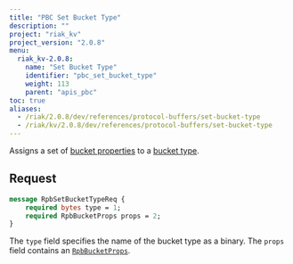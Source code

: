 ```yaml
---
title: "PBC Set Bucket Type"
description: ""
project: "riak_kv"
project_version: "2.0.8"
menu:
  riak_kv-2.0.8:
    name: "Set Bucket Type"
    identifier: "pbc_set_bucket_type"
    weight: 113
    parent: "apis_pbc"
toc: true
aliases:
  - /riak/2.0.8/dev/references/protocol-buffers/set-bucket-type
  - /riak/kv/2.0.8/dev/references/protocol-buffers/set-bucket-type
---
```


Assigns a set of [bucket properties](/riak/kv/2.0.8/developing/api/protocol-buffers/set-bucket-props) to a
[bucket type](/riak/kv/2.0.8/developing/usage/bucket-types).

## Request

```protobuf
message RpbSetBucketTypeReq {
    required bytes type = 1;
    required RpbBucketProps props = 2;
}
```

The `type` field specifies the name of the bucket type as a binary. The
`props` field contains an [`RpbBucketProps`](/riak/kv/2.0.8/developing/api/protocol-buffers/get-bucket-props).
